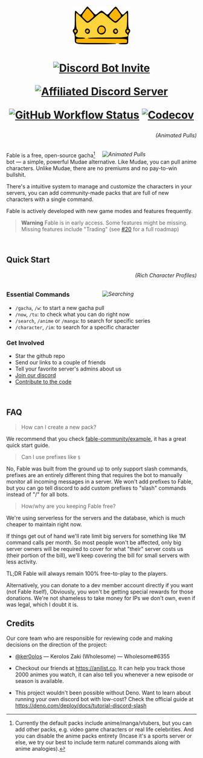 <h1 align="center">
  <img height="100" src="./assets/splash.png" alt="Fable Logo">
</h1>

<!-- User badges  -->

<h1 align="center">

[![Discord Bot Invite](https://img.shields.io/badge/Add%20Fable%20to%20Your%20Server-blue?style=for-the-badge&logo=discord&logoColor=white)](https://discord.com/api/oauth2/authorize?client_id=1041970851559522304&scope=applications.commands)

[![Affiliated Discord Server](https://img.shields.io/discord/992416714497212518?label=Affiliated%20Discord%20Server&style=for-the-badge)][discord]

<!-- Development badges -->

[![GitHub Workflow Status](https://img.shields.io/github/actions/workflow/status/ker0olos/fable/deno.yml?branch=main&style=for-the-badge&label=tests)](https://github.com/ker0olos/fable/actions/workflows/deno.yml)
[![Codecov](https://img.shields.io/codecov/c/gh/ker0olos/fable/main?style=for-the-badge&token=3C7ZTHzGqC)](https://codecov.io/github/ker0olos/fable)

</h1>

<i>
  <h6 align="right">(Animated Pulls)</h6>
  <img align="right" width="250" src="https://user-images.githubusercontent.com/52022280/215555794-c8e52906-99a5-485c-9cdd-8961e168f587.gif" alt="Animated Pulls">
</i>

Fable is a free, open-source gacha[^1] bot — a simple, powerful Mudae
alternative. Like Mudae, you can pull anime characters. Unlike Mudae, there are
no premiums and no pay-to-win bullshit.

There's a intuitive system to manage and customize the characters in your
servers, you can add community-made packs that are full of new characters with a
single command.

Fable is actively developed with new game modes and features frequently.

[^1]: Currently the default packs include anime/manga/vtubers, but you can add
other packs, e.g. video game characters or real life celebrities. And you can
disable the anime packs entirety (Incase it's a sports server or else, we try
our best to include term naturel commands along with anime analogies).

> **Warning** Fable is in early access. Some features might be missing. Missing
> features include "Trading" (see
> [#20](https://github.com/ker0olos/fable/issues/20) for a full roadmap)

<br clear="right"/>

## Quick Start

<i>
  <h6 align="right">(Rich Character Profiles)</h6>
  <img align="right" width="250" src="https://user-images.githubusercontent.com/52022280/216527501-8985899c-d9f3-481a-821b-068a2f4a8ad3.jpg" alt="Searching">
</i>

### Essential Commands

- `/gacha`, `/w`: to start a new gacha pull
- `/now`, `/tu`: to check what you can do right now
- `/search`, `/anime` or `/manga`: to search for specific series
- `/character`, `/im`: to search for a specific character

### Get Involved

- Star the github repo
- Send our links to a couple of friends
- Tell your favorite server's admins about us
- [Join our discord][discord]
- [Contribute to the code][contributing]

<br clear="right"/>

## FAQ

<!-- TODO -->
<!-- > How can I add a new pack to my server? -->

<!-- TODO -->
<!-- > How to disable/remove a pack from my server? -->

> How can I create a new pack?

We recommend that you check
[fable-community/example](https://github.com/fable-community/example), it has a
great quick start guide.

> Can I use prefixes like `$`

No, Fable was built from the ground up to only support slash commands, prefixes
are an entirely different thing that requires the bot to manually monitor all
incoming messages in a server. We won't add prefixes to Fable, but you can go
tell discord to add custom prefixes to "slash" commands instead of "/" for all
bots.

> How/why are you keeping Fable free?

We're using serverless for the servers and the database, which is much cheaper
to maintain right now.

If things get out of hand we'll rate limit big servers for something like 1M
command calls per month. So most people won't be affected, only big server
owners will be required to cover for what "their" server costs us (their portion
of the bill), we'll keep covering the bill for small servers with less activity.

TL;DR Fable will always remain 100% free-to-play to the players.

Alternatively, you can donate to a dev member account directly if you want (not
Fable itself), Obviously, you won't be getting special rewards for those
donations. We're not shameless to take money for IPs we don't own, even if was
legal, which I doubt it is.

## Credits

Our core team who are responsible for reviewing code and making decisions on the
direction of the project:

- [@ker0olos](https://github.com/ker0olos) — Kerolos Zaki (Wholesome) —
  Wholesome#6355

- Checkout our friends at <https://anilist.co>. It can help you track those 2000
  animes you watch, it can also tell you whenever a new episode or season is
  available.

- This project wouldn't been possible without Deno. Want to learn about running
  your own discord bot with low-cost? Check the official guide at
  <https://deno.com/deploy/docs/tutorial-discord-slash>

[discord]: https://discord.gg/ceKyEfhyPQ
[contributing]: https://github.com/ker0olos/fable/wiki/Contributing
